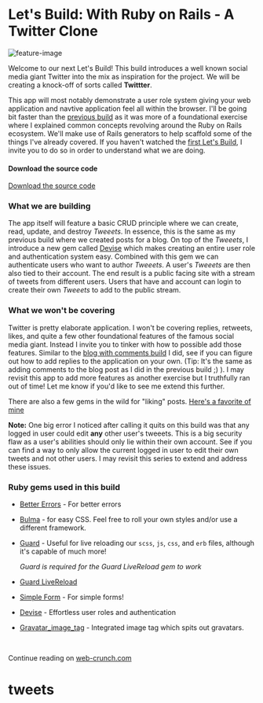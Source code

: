 # Let's Build: With Ruby on Rails - A Twitter Clone

![feature-image](https://i.imgur.com/6QHjYJF.jpg)



Welcome to our next Let's Build! This build introduces a well known social media giant Twitter into the mix as inspiration for the project. We will be creating a knock-off of sorts called **Twittter**. 

This app will most notably demonstrate a user role system giving your web application and navtive application feel all within the browser. I'll be going bit faster than the [previous build](https://web-crunch.com/lets-build-with-ruby-on-rails-blog-with-comments/) as it was more of a foundational exercise where I explained common concepts revolving around the Ruby on Rails ecosystem. We'll make use of Rails generators to help scaffold some of the things I've already covered. If you haven't watched the [first Let's Build](https://web-crunch.com/lets-build-with-ruby-on-rails-blog-with-comments/), I invite you to do so in order to understand what we are doing.

#### Download the source code

[Download the source code](https://github.com/justalever/twittter)

### What we are building

The app itself will feature a basic CRUD principle where we can create, read, update, and destroy *Tweeets*. In essence, this is the same as my previous build where we created posts for a blog.  On top of the *Tweeets*, I introduce a new gem called [Devise](https://github.com/plataformatec/devise) which makes creating an entire user role and authentication system easy. Combined with this gem we can authenticate users who want to author *Tweeets*. A user's *Tweeets* are then also tied to their account. The end result is a public facing site with a stream of tweets from different users. Users that have and account can login to create their own *Tweeets* to add to the public stream.

### What we won't be covering

Twitter is pretty elaborate application. I won't be covering replies, retweets, likes, and quite a few other foundational features of the famous social media giant. Instead I invite you to tinker with how to possible add those features. Similar to the [blog with comments build](https://web-crunch.com/lets-build-with-ruby-on-rails-blog-with-comments/) I did, see if you can figure out how to add replies to the application on your own. (Tip: It's the same as adding comments to the blog post as I did in the previous build ;) ). I may revisit this app to add more features as another exercise but I truthfully ran out of time! Let me know if you'd like to see me extend this further. 

There are also a few gems in the wild for "liking" posts. [Here's a favorite of mine](https://github.com/schneems/Likeable)

**Note:** One big error I noticed after calling it quits on this build was that any logged in user could edit **any** other user's tweeets. This is a big security flaw as a user's abilities should only lie within their own account. See if you can find a way to only allow the current logged in user to edit their own tweets and not other users. I may revisit this series to extend and address these issues. 

### Ruby gems used in this build

- [Better Errors](https://rubygems.org/gems/better_errors) - For better errors

- [Bulma](https://github.com/joshuajansen/bulma-rails) - for easy CSS. Feel free to roll your own styles and/or use a different framework.

- [Guard](https://github.com/guard/guard) - Useful for live reloading our `scss`, `js`, `css`, and `erb` files, although it's capable of much more!

  *Guard is required for the Guard LiveReload gem to work*

- [Guard LiveReload](https://github.com/guard/guard-livereload)

- [Simple Form](https://github.com/plataformatec/simple_form) - For simple forms!

- [Devise](https://github.com/plataformatec/devise) - Effortless user roles and authentication

- [Gravatar_image_tag](https://github.com/mdeering/gravatar_image_tag) - Integrated image tag which spits out gravatars.

  ​

Continue reading on [web-crunch.com](https://web-crunch.com/lets-build-with-ruby-on-rails-a-twitter-clone/)
# tweets
